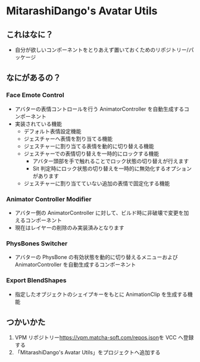# MitarashiDango's Avatar Utils

## これはなに？

- 自分が欲しいコンポーネントをとりあえず置いておくためのリポジトリー/パッケージ

## なにがあるの？

### Face Emote Control

- アバターの表情コントロールを行う AnimatorController を自動生成するコンポーネント
- 実装されている機能
  - デフォルト表情設定機能
  - ジェスチャーへ表情を割り当てる機能
  - ジェスチャーに割り当てる表情を動的に切り替える機能
  - ジェスチャーでの表情切り替えを一時的にロックする機能
    - アバター頭部を手で触れることでロック状態の切り替えが行えます
    - Sit 判定時にロック状態の切り替えを一時的に無効化するオプションがあります
  - ジェスチャーに割り当てていない追加の表情で固定化する機能

### Animator Controller Modifier

- アバター側の AnimatorController に対して、ビルド時に非破壊で変更を加えるコンポーネント
- 現在はレイヤーの削除のみ実装済みとなります

### PhysBones Switcher

- アバターの PhysBone の有効状態を動的に切り替えるメニューおよび AnimatorController を自動生成するコンポーネント

### Export BlendShapes

- 指定したオブジェクトのシェイプキーをもとに AnimationClip を生成する機能

## つかいかた

1. VPM リポジトリー<https://vpm.matcha-soft.com/repos.json>を VCC へ登録する
2. 「MitarashiDango's Avatar Utils」をプロジェクトへ追加する
